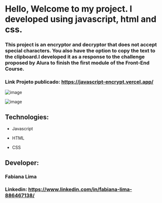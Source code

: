 # Hello, Welcome to my project. I developed using javascript, html and css.

### This project is an encryptor and decryptor that does not accept special characters. You also have the option to copy the text to the clipboard.I developed it as a response to the challenge proposed by Alura to finish the first module of the Front-End Course.

### Link Projeto publicado: https://javascript-encrypt.vercel.app/

![image](https://github.com/fabiliima/javascript-encrypt/assets/62358790/0be2adb7-fe2a-4c2f-89fe-45e66ebab574)

![image](https://github.com/fabiliima/javascript-encrypt/assets/62358790/d7fdf25f-2811-4415-90e7-d0b4996253f2)


## Technologies:

* Javascript
  
* HTML

* CSS


## Developer:

### Fabiana Lima

### Linkedin: https://www.linkedin.com/in/fabiana-lima-886467138/
